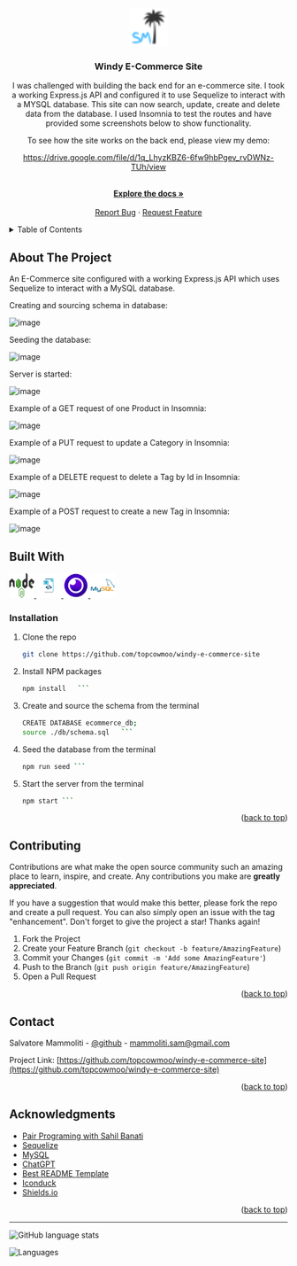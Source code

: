 <a name="readme-top"></a>

<br />
<div align="center">
  <a href="https://github.com/topcowmoo/windy-e-commerce-site">
    <img src="./assets/images/SMfavicon-32x32.png" alt="Logo" width="70" height="70">
  </a>

<h3 align="center">Windy E-Commerce Site</h3>

  <p align="center">
   I was challenged with building the back end for an e-commerce site. I took a working Express.js API and configured it to use Sequelize to interact with a MYSQL database. This site can now search, update, create and delete data from the database. I used Insomnia to test the routes and have provided some screenshots below to show functionality.

To see how the site works on the back end, please view my demo:

https://drive.google.com/file/d/1q_LhyzKBZ6-6fw9hbPgev_rvDWNz-TUh/view

  <br />
    <a href="https://github.com/topcowmoo/windy-e-commerce-site"><strong>Explore the docs »</strong></a>
    <br />
    <br />
    <!-- <a href="https://pacific-basin-11264-4d339f96ea1b.herokuapp.com/">Link to Deployed app on Heroku</a>
    · -->
    <a href="https://github.com/topcowmoo/windy-e-commerce-site/issues">Report Bug</a>
    ·
    <a href="https://github.com/topcowmoo/windy-e-commerce-site/issues">Request Feature</a>

  </p>
</div>

<!-- TABLE OF CONTENTS -->

<details>
  <summary>Table of Contents</summary>
  <ol>
    <li>
      <a href="#about-the-project">About The Project</a>
      <ul>
        <li><a href="#built-with">Built With</a></li>
      </ul>
    </li>
        <li><a href="#installation">Installation</a></li>
      </ul>
    </li>
    <li><a href="#contributing">Contributing</a></li>
    <li><a href="#contact">Contact</a></li>
    <li><a href="#acknowledgments">Acknowledgments</a></li>
  </ol>
</details>

<!-- ABOUT THE PROJECT -->

## About The Project

An E-Commerce site configured with a working Express.js API which uses Sequelize to interact with a MySQL database.

Creating and sourcing schema in database:

![image](https://github.com/topcowmoo/windy-e-commerce-site/assets/149528212/abe0121d-89d5-4a8e-b145-9864c3b958cf)

Seeding the database:

![image](https://github.com/topcowmoo/windy-e-commerce-site/assets/149528212/cd88f48e-be69-42a3-ac93-c43c4ed5d858)

Server is started:

![image](https://github.com/topcowmoo/windy-e-commerce-site/assets/149528212/ce132cfb-6929-461f-bc2c-3188979e83d9)

Example of a GET request of one Product in Insomnia:

![image](https://github.com/topcowmoo/windy-e-commerce-site/assets/149528212/a9bf0575-9c40-4c40-9723-3116d62a9e06)

Example of a PUT request to update a Category in Insomnia:

![image](https://github.com/topcowmoo/windy-e-commerce-site/assets/149528212/b9c9542b-31ee-42b6-b8a1-3b32c83af094)

Example of a DELETE request to delete a Tag by Id in Insomnia:

![image](https://github.com/topcowmoo/windy-e-commerce-site/assets/149528212/f3fdd26d-914e-4bf5-9de7-7dbed13df622)

Example of a POST request to create a new Tag in Insomnia:

![image](https://github.com/topcowmoo/windy-e-commerce-site/assets/149528212/c2e26d6d-9cbf-429b-9edb-3c0684260906)

<!-- BUILT WITH -->

## Built With

<a href="HTML-url">
  <img src="./assets/images/nodejs.png" alt="Alt text" width="45" height="45">
  <img src="./assets/images/javascript.png" alt="Alt text" width="45" height="45">
  <img src="./assets/images/apps-insomnia.png" alt="Alt text" width="45" height="45">
  <img src="./assets/images/mysql-original-wordmark.png" alt="Alt text" width="45" height="45">
</a>

<!-- INSTALLATION -->

### Installation

1. Clone the repo
   ```sh
   git clone https://github.com/topcowmoo/windy-e-commerce-site
   ```
2. Install NPM packages
   ````sh
   npm install   ```
   ````
3. Create and source the schema from the terminal
   ````sh
   CREATE DATABASE ecommerce_db;
   source ./db/schema.sql   ```
   ````
4. Seed the database from the terminal
   ````sh
   npm run seed ```
   ````
5. Start the server from the terminal
   ````sh
   npm start ```
   ````

<p align="right">(<a href="#readme-top">back to top</a>)</p>

<!-- CONTRIBUTING -->

## Contributing

Contributions are what make the open source community such an amazing place to learn, inspire, and create. Any contributions you make are **greatly appreciated**.

If you have a suggestion that would make this better, please fork the repo and create a pull request. You can also simply open an issue with the tag "enhancement".
Don't forget to give the project a star! Thanks again!

1. Fork the Project
2. Create your Feature Branch (`git checkout -b feature/AmazingFeature`)
3. Commit your Changes (`git commit -m 'Add some AmazingFeature'`)
4. Push to the Branch (`git push origin feature/AmazingFeature`)
5. Open a Pull Request

<p align="right">(<a href="#readme-top">back to top</a>)</p>

<!-- CONTACT -->

## Contact

Salvatore Mammoliti - [@github](https://github.com/topcowmoo) - mammoliti.sam@gmail.com

Project Link: [https://github.com/topcowmoo/windy-e-commerce-site](https://github.com/topcowmoo/windy-e-commerce-site)

<p align="right">(<a href="#readme-top">back to top</a>)</p>

<!-- ACKNOWLEDGMENTS -->

## Acknowledgments

- [Pair Programing with Sahil Banati](https://github.com/sbanati)
- [Sequelize](https://sequelize.org/)
- [MySQL](https://www.mysql.com/)
- [ChatGPT](https://chat.openai.com/)
- [Best README Template](https://github.com/othneildrew/Best-README-Template)
- [Iconduck](https://iconduck.com/)
- [Shields.io](https://shields.io/)

<p align="right">(<a href="#readme-top">back to top</a>)</p>

---

![GitHub language stats](https://img.shields.io/github/languages/top/topcowmoo/windy-e-commerce-site)

![Languages](https://img.shields.io/github/languages/count/topcowmoo/windy-e-commerce-site)
